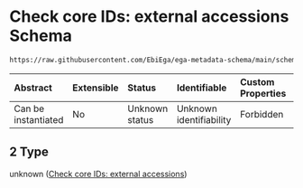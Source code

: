 # Check core IDs: external accessions Schema

```txt
https://raw.githubusercontent.com/EbiEga/ega-metadata-schema/main/schemas/EGA.common-definitions.json#/definitions/objectCoreId/anyOf/2
```



| Abstract            | Extensible | Status         | Identifiable            | Custom Properties | Additional Properties | Access Restrictions | Defined In                                                                                           |
| :------------------ | :--------- | :------------- | :---------------------- | :---------------- | :-------------------- | :------------------ | :--------------------------------------------------------------------------------------------------- |
| Can be instantiated | No         | Unknown status | Unknown identifiability | Forbidden         | Allowed               | none                | [EGA.common-definitions.json\*](../../../schemas/EGA.common-definitions.json "open original schema") |

## 2 Type

unknown ([Check core IDs: external accessions](ega-4-definitions-core-identifiers-of-an-object-anyof-check-core-ids-external-accessions.md))
